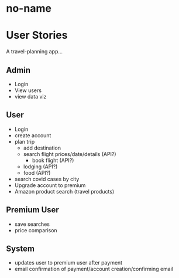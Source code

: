 # no-name

# User Stories
A travel-planning app...
## Admin
- Login
- View users
- view data viz

## User
- Login
- create account
- plan trip
  - add destination 
  - search flight prices/date/details (API?)
    - book flight (API?)
  - lodging (API?)
  - food (API?)
- search covid cases by city
- Upgrade account to premium
- Amazon product search (travel products)

## Premium User
- save searches
- price comparison

## System
- updates user to premium user after payment
- email confirmation of payment/account creation/confirming email
